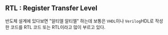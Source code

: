 RTL : Register Transfer Level
---

반도체 설계에 있다보면 "알티엘 알티엘" 하는데 보통은 `VHDL`이나 `Verilog`HDL로 작성한 코드를 RTL 코드 또는 RTL이라고 많이 부르고 있다.
